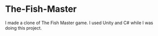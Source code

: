# The-Fish-Master
I made a clone of The Fish Master game. I used Unity and C# while I was doing this project.
